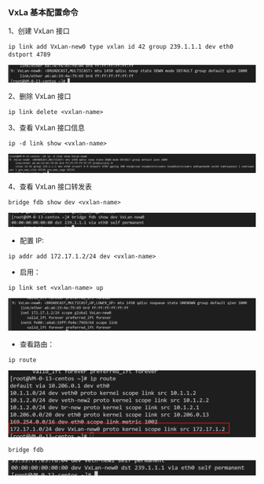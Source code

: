 
### VxLa 基本配置命令

1、创建 VxLan 接口
```shell
ip link add VxLan-new0 type vxlan id 42 group 239.1.1.1 dev eth0 dstport 4789
```
![img.png](img.png)


2、删除 VxLan 接口
```shell
ip link delete <vxlan-name>
```

3、查看 VxLan 接口信息
```shell
ip -d link show <vxlan-name>
```
![img_1.png](img_1.png)

4、查看 VxLan 接口转发表
```shell
bridge fdb show dev <vxlan-name>
```
![img_2.png](img_2.png)

- 配置 IP:
```shell
ip addr add 172.17.1.2/24 dev <vxlan-name>
```
- 启用：
```shell
ip link set <vxlan-name> up
```
![img_3.png](img_3.png)

- 查看路由：
```shell
ip route
```
![img_4.png](img_4.png)

```shell
bridge fdb
```
![img_5.png](img_5.png)


